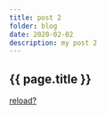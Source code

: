 ```yaml
---
title: post 2
folder: blog
date: 2020-02-02
description: my post 2
---
```


## {{ page.title }}

<a href="{{page.link}}">reload?</a>
